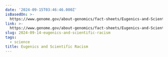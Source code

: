 ```yaml
---
date: '2024-09-15T03:46:46.000Z'
isBasedOn: >-
  https://www.genome.gov/about-genomics/fact-sheets/Eugenics-and-Scientific-Racism
link: >-
  https://www.genome.gov/about-genomics/fact-sheets/Eugenics-and-Scientific-Racism
slug: 2024-09-14-eugenics-and-scientific-racism
tags:
  - science
title: Eugenics and Scientific Racism
---
```

 
